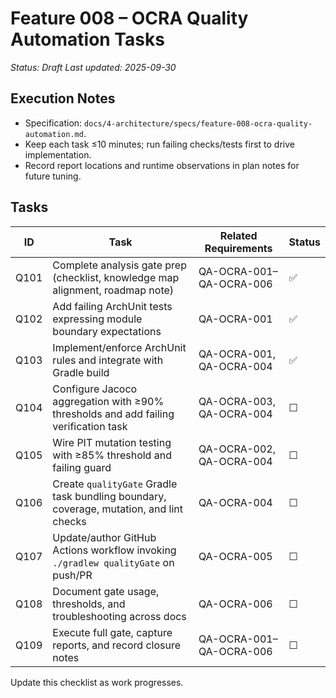 # Feature 008 – OCRA Quality Automation Tasks

_Status: Draft_
_Last updated: 2025-09-30_

## Execution Notes
- Specification: `docs/4-architecture/specs/feature-008-ocra-quality-automation.md`.
- Keep each task ≤10 minutes; run failing checks/tests first to drive implementation.
- Record report locations and runtime observations in plan notes for future tuning.

## Tasks
| ID | Task | Related Requirements | Status |
|----|------|----------------------|--------|
| Q101 | Complete analysis gate prep (checklist, knowledge map alignment, roadmap note) | QA-OCRA-001–QA-OCRA-006 | ✅ |
| Q102 | Add failing ArchUnit tests expressing module boundary expectations | QA-OCRA-001 | ✅ |
| Q103 | Implement/enforce ArchUnit rules and integrate with Gradle build | QA-OCRA-001, QA-OCRA-004 | ✅ |
| Q104 | Configure Jacoco aggregation with ≥90% thresholds and add failing verification task | QA-OCRA-003, QA-OCRA-004 | ☐ |
| Q105 | Wire PIT mutation testing with ≥85% threshold and failing guard | QA-OCRA-002, QA-OCRA-004 | ☐ |
| Q106 | Create `qualityGate` Gradle task bundling boundary, coverage, mutation, and lint checks | QA-OCRA-004 | ☐ |
| Q107 | Update/author GitHub Actions workflow invoking `./gradlew qualityGate` on push/PR | QA-OCRA-005 | ☐ |
| Q108 | Document gate usage, thresholds, and troubleshooting across docs | QA-OCRA-006 | ☐ |
| Q109 | Execute full gate, capture reports, and record closure notes | QA-OCRA-001–QA-OCRA-006 | ☐ |

Update this checklist as work progresses.
